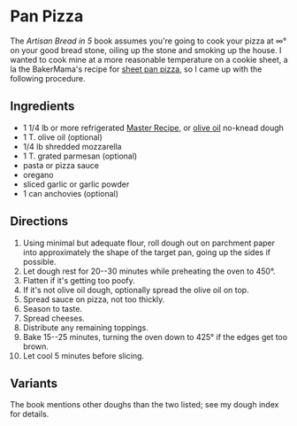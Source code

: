 # Pan Pizza

The _Artisan Bread in 5_ book assumes you're going to cook your pizza at ∞° on your good bread stone, oiling up the stone and smoking up the house.  I wanted to cook mine at a more reasonable temperature on a cookie sheet, a la the BakerMama's recipe for [sheet pan pizza](http://thebakermama.com/recipes/sheet-pan-pizza/), so I came up with the following procedure.

## Ingredients

* 1 1/4 lb or more refrigerated [Master Recipe](http://www.artisanbreadinfive.com/2008/04/27/great-coverage-in-the-week-magazine-but-there-was-one-little-problem), or [olive oil](https://artisanbreadinfive.com/2011/10/25/pizza-margherita-and-a-pizza-making-package-red-star-yeast-king-arthur-flour-emile-henry-pizza-stone-a-signed-pizza-book-giveaway/) no-knead dough
* 1 T. olive oil (optional)
* 1/4 lb shredded mozzarella
* 1 T. grated parmesan (optional)
* pasta or pizza sauce
* oregano
* sliced garlic or garlic powder
* 1 can anchovies (optional)


## Directions

1. Using minimal but adequate flour, roll dough out on parchment paper into approximately the shape of the target pan, going up the sides if possible.
2. Let dough rest for 20--30 minutes while preheating the oven to 450°.
3. Flatten if it's getting too poofy.
3. If it's not olive oil dough, optionally spread the olive oil on top.
4. Spread sauce on pizza, not too thickly.
4. Season to taste.
5. Spread cheeses.
6. Distribute any remaining toppings.
7. Bake 15--25 minutes, turning the oven down to 425° if the edges get too brown.
8. Let cool 5 minutes before slicing.

## Variants

The book mentions other doughs than the two listed; see my dough index for details.
